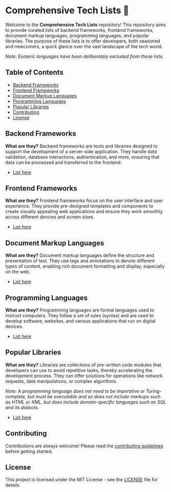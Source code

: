 # Comprehensive Tech Lists 🚀

Welcome to the **Comprehensive Tech Lists** repository! This repository aims to provide curated lists of backend frameworks, frontend frameworks, document markup languages, programming languages, and popular libraries. The purpose of these lists is to offer developers, both seasoned and newcomers, a quick glance over the vast landscape of the tech world.

_Note: Esoteric languages have been deliberately excluded from these lists._

## Table of Contents

- [Backend Frameworks](#backend-frameworks)
- [Frontend Frameworks](#frontend-frameworks)
- [Document Markup Languages](#document-markup-languages)
- [Programming Languages](#programming-languages)
- [Popular Libraries](#popular-libraries)
- [Contributing](#contributing)
- [License](#license)

## Backend Frameworks

**What are they?** Backend frameworks are tools and libraries designed to support the development of a server-side application. They handle data validation, database interactions, authentication, and more, ensuring that data can be processed and transferred to the frontend.

- [List here](./lists/backend_frameworks.txt)

## Frontend Frameworks

**What are they?** Frontend frameworks focus on the user interface and user experience. They provide pre-designed templates and components to create visually appealing web applications and ensure they work smoothly across different devices and screen sizes.

- [List here](./lists/frontend_frameworks.txt)

## Document Markup Languages

**What are they?** Document markup languages define the structure and presentation of text. They use tags and annotations to denote different types of content, enabling rich document formatting and display, especially on the web.

- [List here](./lists/document_markup_languages.txt)

## Programming Languages

**What are they?** Programming languages are formal languages used to instruct computers. They follow a set of rules (syntax) and are used to develop software, websites, and various applications that run on digital devices.

- [List here](./lists/programming_languages.txt)

## Popular Libraries

**What are they?** Libraries are collections of pre-written code modules that developers can use to avoid repetitive tasks, thereby accelerating the development process. They can offer solutions for operations like network requests, date manipulations, or complex algorithms. 

_Note: A programming language does not need to be imperative or Turing-complete, but must be executable and so does not include markups such as HTML or XML, but does include domain-specific languages such as SQL and its dialects._

- [List here](./lists/popular_libraries.txt)

## Contributing

Contributions are always welcome! Please read the [contributing guidelines](CONTRIBUTING.md) before getting started.

## License

This project is licensed under the MIT License - see the [LICENSE](LICENSE) file for details.
